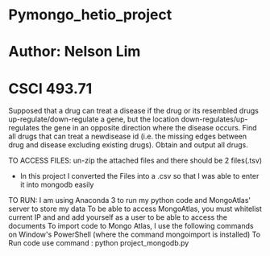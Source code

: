 # Pymongo_hetio_project
# Author: Nelson Lim
# CSCI 493.71
Supposed that a drug can treat a disease if the drug or its resembled drugs up-regulate/down-regulate a gene, but the location down-regulates/up-regulates the gene in an opposite direction where the disease occurs. Find all drugs that can treat a newdisease id (i.e. the missing edges between drug and disease excluding existing drugs). Obtain and output all drugs. 

TO ACCESS FILES: un-zip the attached files and there should be 2 files(.tsv)
- In this project I converted the Files into a .csv so that I was able to enter it into mongodb easily

TO RUN:
I am using Anaconda 3 to run my python code and MongoAtlas' server to store my data
To be able to access MongoAtlas, you must whitelist current IP and and add yourself as a user to be able to access the documents
To import code to Mongo Atlas, I use the following commands on Window's PowerShell (where the command mongoimport is installed)
To Run code use command : python project_mongodb.py

